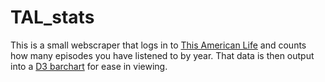 # TAL_stats
This is a small webscraper that logs in to [This American
Life](http://www.thisamericanlife.org/user/login) and counts how many
episodes you have listened to by year. That data is then output into a
[D3 barchart](https://bl.ocks.org/mbostock/3885304) for ease in viewing.
